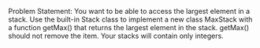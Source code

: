 
Problem Statement:
You want to be able to access the largest element in a stack.
Use the built-in Stack class to implement a new class MaxStack with a function getMax() that returns the largest element in the stack. getMax() should not remove the item.
Your stacks will contain only integers.
